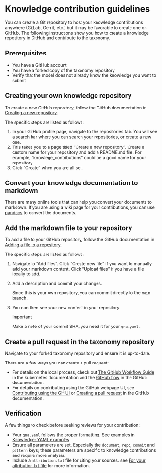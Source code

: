 # Knowledge contribution guidelines 

You can create a Git repository to host your knowledge contributions anywhere (GitLab, Gerrit, etc.) but it may be favorable to create one on GitHub. The following instructions show you how to create a knowledge repository in GitHub and contribute to the taxonomy. 

## Prerequisites

- You have a GitHub account 
- You have a forked copy of the taxonomy repository 
- Verify that the model does not already know the knowledge you want to submit

## Creating your own knowledge repository 

To create a new GitHub repository, follow the GitHub documentation in [Creating a new repository](https://docs.github.com/en/repositories/creating-and-managing-repositories/creating-a-new-repository).

The specific steps are listed as follows:
1. In your GitHub profile page, navigate to the repositories tab. You will see a search bar where you can search your repositories, or create a new one. 
2. This takes you to a page titled “Create a new repository”. Create a custom name for your repository and add a README.md file. For example, “knowlege_contributions” could be a good name for your repository. 
3. Click “Create” when you are all set.

## Convert your knowledge documentation to markdown 

There are many online tools that can help you convert your documents to markdown. If you are using a wiki page for your contributions, you can use [pandocs](https://pandoc.org/try/) to convert the documents.

## Add the markdown file to your repository 

To add a file to your GitHub repository, follow the GitHub documentation in [Adding a file to a repository](https://docs.github.com/en/repositories/working-with-files/managing-files/adding-a-file-to-a-repository).

The specific steps are listed as follows:
1. Navigate to “Add files”. Click “Create new file” if you want to manually add your markdown content. Click “Upload files” if you have a file locally to add. 
2. Add a description and commit your changes. 
    
    Since this is your own repository, you can commit directly to the `main` branch. 

3. You can then see your new content in your repository. 

    > [!IMPORTANT]
    > Make a note of your commit SHA, you need it for your `qna.yaml`.

## Create a pull request in the taxonomy repository 

Navigate to your forked taxonomy repository and ensure it is up-to-date.

There are a few ways you can create a pull request: 
- For details on the local process, check out [The GitHub Workflow Guide](https://github.com/kubernetes/community/blob/master/contributors/guide/github-workflow.md) in the kubernetes documentation and the [GitHub flow](https://docs.github.com/en/get-started/using-github/github-flow) in the GitHub documentation.
- For details on contributing using the GitHub webpage UI, see [Contributing using the GH UI](https://github.com/instructlab/taxonomy/docs/contributing_via_GH_UI.md) or [Creating a pull request](https://docs.github.com/en/pull-requests/collaborating-with-pull-requests/proposing-changes-to-your-work-with-pull-requests/creating-a-pull-request?tool=webui) in the GitHub documentation.

## Verification

A few things to check before seeking reviews for your contribution: 

- Your `qna.yaml` follows the proper formatting. See examples in [Knowledge: YAML examples](https://github.com/instructlab/taxonomy/blob/main/README.md#knowledge-yaml-examples)
- Ensure all parameters are set. Especially the `document`, `repo`, `commit` and `pattern` keys; these parameters are specific to knowledge contributions and require more analysis.
- Include a `attribution.txt` file for citing your sources. see [For your attribution.txt file](https://github.com/instructlab/taxonomy/blob/main/CONTRIBUTING.md#for-your-attributiontxt-file) for more information. 

